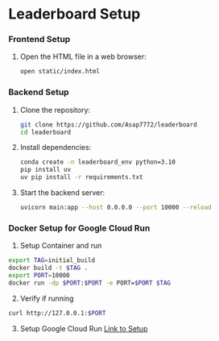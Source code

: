 # Leaderboard Setup

### Frontend Setup

1. Open the HTML file in a web browser:
   ```bash
   open static/index.html
   ```

### Backend Setup

1. Clone the repository:
   ```bash
   git clone https://github.com/Asap7772/leaderboard
   cd leaderboard
   ```

2. Install dependencies:
   ```bash
   conda create -n leaderboard_env python=3.10
   pip install uv
   uv pip install -r requirements.txt
   ```

3. Start the backend server:
   ```bash
   uvicorn main:app --host 0.0.0.0 --port 10000 --reload
   ```

### Docker Setup for Google Cloud Run

1. Setup Container and run
```bash
export TAG=initial_build
docker build -t $TAG .
export PORT=10000
docker run -dp $PORT:$PORT -e PORT=$PORT $TAG
```

2. Verify if running
```bash
curl http://127.0.0.1:$PORT
```

3. Setup Google Cloud Run
[Link to Setup](https://github.com/sekR4/FastAPI-on-Google-Cloud-Run)